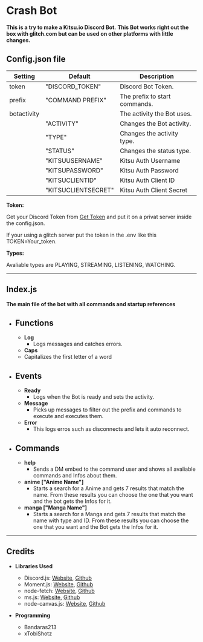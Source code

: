 # Crash Bot
**This is a try to make a Kitsu.io Discord Bot.**
**This Bot works right out the box with glitch.com but can be used on other platforms with little changes.**

## Config.json file
| Setting | Default | Description |
| ---------------- | ------------ | ------------ |
| token | "DISCORD_TOKEN" | Discord Bot Token. |
| prefix | "COMMAND PREFIX" | The prefix to start commands. |
| botactivity | | The activity the Bot uses. |
| | "ACTIVITY" | Changes the Bot activity. |
| | "TYPE" | Changes the activity type. |
| | "STATUS" | Changes the status type. |
| | "KITSUUSERNAME" | Kitsu Auth Username |
| | "KITSUPASSWORD" | Kitsu Auth Password |
| | "KITSUCLIENTID" | Kitsu Auth Client ID |
| | "KITSUCLIENTSECRET" | Kitsu Auth Client Secret |

**Token:**

Get your Discord Token from [Get Token](https://discordapp.com/developers) and put it on a privat server inside the config.json.

If your using a glitch server put the token in the .env like this TOKEN=Your_token.

**Types:**

Avaliable types are PLAYING, STREAMING, LISTENING, WATCHING.

---

## Index.js
**The main file of the bot with all commands and startup references**

* ## Functions
  - **Log**
	+ Logs messages and catches errors.
  - **Caps**
  + Capitalizes the first letter of a word

- ## Events
	+ **Ready**
	  * Logs when the Bot is ready and sets the activity.
	+ **Message**
		* Picks up messages to filter out the prefix and commands to execute and executes them.
	+ **Error**
		* This logs erros such as disconnects and lets it auto reconnect.

- ## Commands
  + **help**
	  * Sends a DM embed to the command user and shows all avaliable commands and Infos about them.
  + **anime ["Anime Name"]**
    * Starts a search for a Anime and gets 7 results that match the name. From these results you can choose the one that you want and the bot gets the Infos for it.
  +	**manga ["Manga Name"]**
  	* Starts a search for a Manga and gets 7 results that match the name with type and ID. From these results you can choose the one that you want and the Bot gets the Infos for it.
---
			
## Credits

* **Libraries Used**
  - Discord.js: [Website](https://discord.js.org/#/), [Github](https://github.com/discordjs/discord.js)
  - Moment.js: [Website](http://momentjs.com/), [Github](https://github.com/moment/moment/)
  - node-fetch: [Website](https://www.npmjs.com/package/node-fetch/), [Github](https://github.com/bitinn/node-fetch)
  - ms.js: [Website](https://npmjs.com/ms), [Github](https://github.com/zeit/ms)
  - node-canvas.js: [Website](https://www.npmjs.com/package/canvas), [Github](https://github.com/Automattic/node-canvas)

* **Programming**
  - Bandaras213
  - xTobiShotz